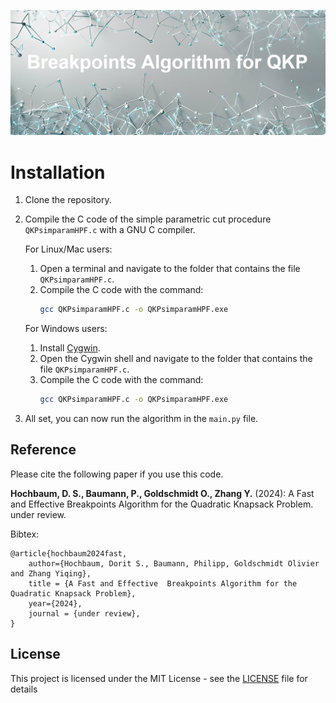![Cover Image](README/cover_image.png)

# Installation

1. Clone the repository.

2. Compile the C code of the simple parametric cut procedure `QKPsimparamHPF.c` with a GNU C compiler.

    For Linux/Mac users:
    1. Open a terminal and navigate to the folder that contains the file `QKPsimparamHPF.c`.
    2. Compile the C code with the command:
       ```bash
       gcc QKPsimparamHPF.c -o QKPsimparamHPF.exe
       ```

    For Windows users:
    1. Install [Cygwin](https://www.cygwin.com/).
    2. Open the Cygwin shell and navigate to the folder that contains the file `QKPsimparamHPF.c`.
    3. Compile the C code with the command:
       ```bash
       gcc QKPsimparamHPF.c -o QKPsimparamHPF.exe
       ```

3. All set, you can now run the algorithm in the `main.py` file.

## Reference

Please cite the following paper if you use this code.

**Hochbaum, D. S., Baumann, P., Goldschmidt O., Zhang Y.** (2024): A Fast and Effective Breakpoints Algorithm for the Quadratic Knapsack Problem. under review.

Bibtex:
```
@article{hochbaum2024fast,
	author={Hochbaum, Dorit S., Baumann, Philipp, Goldschmidt Olivier and Zhang Yiqing},
	title = {A Fast and Effective  Breakpoints Algorithm for the Quadratic Knapsack Problem},
	year={2024},
	journal = {under review},
}
```

## License

This project is licensed under the MIT License - see the [LICENSE](LICENSE) file for details